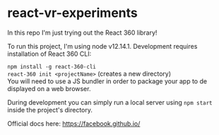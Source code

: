 # react-vr-experiments

In this repo I'm just trying out the React 360 library!

To run this project, I'm using node v12.14.1. Development requires installation of React 360 CLI:

```npm install -g react-360-cli``` \
```react-360 init <projectName>``` (creates a new directory) \
You will need to use a JS bundler in order to package your app to de displayed on a web browser. 

During development you can simply run a local server using ``npm start`` inside the project's directory.

Official docs here:
https://facebook.github.io/

